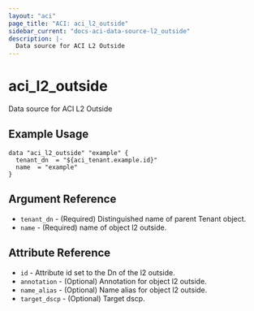 ```yaml
---
layout: "aci"
page_title: "ACI: aci_l2_outside"
sidebar_current: "docs-aci-data-source-l2_outside"
description: |-
  Data source for ACI L2 Outside
---
```


# aci_l2_outside

Data source for ACI L2 Outside

## Example Usage

```hcl
data "aci_l2_outside" "example" {
  tenant_dn  = "${aci_tenant.example.id}"
  name  = "example"
}
```

## Argument Reference

- `tenant_dn` - (Required) Distinguished name of parent Tenant object.
- `name` - (Required) name of object l2 outside.

## Attribute Reference

- `id` - Attribute id set to the Dn of the l2 outside.
- `annotation` - (Optional) Annotation for object l2 outside.
- `name_alias` - (Optional) Name alias for object l2 outside.
- `target_dscp` - (Optional) Target dscp.
